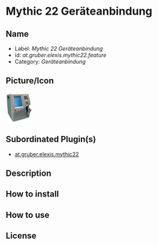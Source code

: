 # Mythic 22 Geräteanbindung 
## Name
* Label: _Mythic 22 Geräteanbindung_
* id: _at.gruber.elexis.mythic22.feature_
* Category: _Geräteanbindung_

## Picture/Icon
![Mythic22i Icon](https://github.com/elexis/elexis-3-base/blob/master/bundles/at.gruber.elexis.mythic22/doc/images/mythic22.jpg)

## Subordinated Plugin(s)
* [at.gruber.elexis.mythic22](https://github.com/elexis/elexis-3-base/tree/master/bundles/at.gruber.elexis.mythic22)
## Description

## How to install

## How to use

## License

